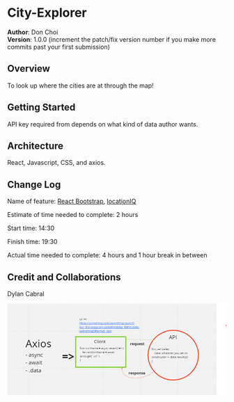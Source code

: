 # City-Explorer

**Author**: Don Choi  
**Version**: 1.0.0 (increment the patch/fix version number if you make more commits past your first submission)  

## Overview

To look up where the cities are at through the map!

## Getting Started

API key required from depends on what kind of data author wants.

## Architecture

React, Javascript, CSS, and axios.

## Change Log

Name of feature: [React Bootstrap](https://react-bootstrap.netlify.app/components/modal/#rb-docs-content), [locationIQ](https://my.locationiq.com/dashboard#accesstoken)

Estimate of time needed to complete: 2 hours

Start time: 14:30

Finish time: 19:30

Actual time needed to complete: 4 hours and 1 hour break in between

## Credit and Collaborations

Dylan Cabral

![Lab 6](/public/lab6.png "lab6")
